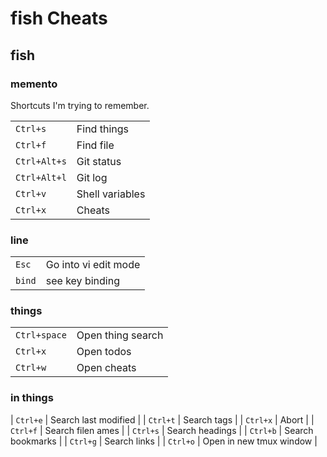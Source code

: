 # fish Cheats

## fish

### memento

Shortcuts I'm trying to remember.

|              |                 |
| --           | --              |
| `Ctrl+s`     | Find things     |
| `Ctrl+f`     | Find file       |
| `Ctrl+Alt+s` | Git status      |
| `Ctrl+Alt+l` | Git log         |
| `Ctrl+v`     | Shell variables |
| `Ctrl+x`     | Cheats          |

### line

|        |                      |
| --     | --                   |
| `Esc`  | Go into vi edit mode |
| `bind` | see key binding      |

### things

|              |                                     |
| --           | --                                  |
| `Ctrl+space` | Open thing search                   |
| `Ctrl+x`     | Open todos                          |
| `Ctrl+w`     | Open cheats                         |

### in things

| `Ctrl+e`     | Search last modified    |
| `Ctrl+t`     | Search tags             |
| `Ctrl+x`     | Abort                   |
| `Ctrl+f`     | Search filen ames       |
| `Ctrl+s`     | Search headings         |
| `Ctrl+b`     | Search bookmarks        |
| `Ctrl+g`     | Search links            |
| `Ctrl+o`     | Open in new tmux window |
